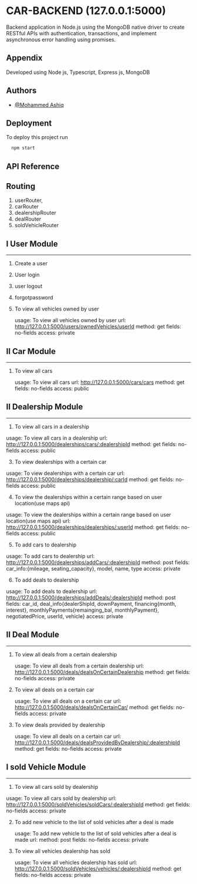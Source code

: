 # CAR-BACKEND (127.0.0.1:5000)

Backend application in Node.js using the MongoDB native driver to create RESTful APIs with authentication, transactions, and implement asynchronous error handling using promises.

## Appendix

Developed using Node js, Typescript, Express js, MongoDB



## Authors

- [@Mohammed Ashiq](https://github.com/mohammedashiqs)


## Deployment

To deploy this project run

```bash
  npm start
```
## API Reference

## Routing
1. userRouter,
2. carRouter
3. dealershipRouter
4. dealRouter
5. soldVehicleRouter

## I User Module
-------------------

 1. Create a user
 2. User login
 3. user logout
 4. forgotpassword

5. To view all vehicles owned by user
   
   usage: To view all vehicles owned by user
   url: http://127.0.0.1:5000/users/ownedVehicles/userId
   method: get
   fields: no-fields
   access: private

## II Car Module
-------------------

1. To view all cars

   usage: To view all cars
   url: http://127.0.0.1:5000/cars/cars
   method: get
   fields: no-fields
   access: public









## II Dealership Module
-------------------



 1. To view all cars in a dealership
   
   usage: To view all cars in a dealership
   url: http://127.0.0.1:5000/dealerships/cars/:dealershipId
   method: get
   fields: no-fields
   access: public


 3. To view dealerships with a certain car

   usage: To view dealerships with a certain car
   url: http://127.0.0.1:5000/dealerships/dealership/:carId
   method: get
   fields: no-fields
   access: public


 4. To view the dealerships within a certain range based on user location(use maps api)

   usage: To view the dealerships within a certain range based on user location(use maps api)
   url: http://127.0.0.1:5000/dealerships/dealerships/:userId
   method: get
   fields: no-fields
   access: public

 5. To add cars to dealership

   usage: To add cars to dealership
   url: http://127.0.0.1:5000/dealerships/addCars/:dealershipId
   method: post
   fields: car_info:{mileage, seating_capacity}, model, name, type
   access: private

 6. To add deals to dealership

   usage: To add deals to dealership
   url: http://127.0.0.1:5000/dealerships/addDeals/:dealershipId
   method: post
   fields: car_id, deal_info{dealerShipId, downPayment, financing{month, interest}, monthlyPayments{remainging_bal, monthlyPayment}, negotiatedPrice, userId, vehicle}
   access: private
 


## II Deal Module
-------------------

1. To view all deals from a certain dealership

   usage: To view all deals from a certain dealership
   url: http://127.0.0.1:5000/deals/dealsOnCertainDealership
   method: get
   fields: no-fields
   access: private


2. To view all deals on a certain car

   usage: To view all deals on a certain car
   url: http://127.0.0.1:5000/deals/dealsOnCertainCar/
   method: get
   fields: no-fields
   access: private


3. To view deals provided by dealership

   usage: To view all deals on a certain car
   url: http://127.0.0.1:5000/deals/dealsProvidedByDealership/:dealershipId
   method: get
   fields: no-fields
   access: private
   
## I sold Vehicle Module
------------------------


 1. To view all cars sold by dealership       

   usage: To view all cars sold by dealership
   url: http://127.0.0.1:5000/soldVehicles/soldCars/:dealershipId
   method: get
   fields: no-fields
   access: private

 

2. To add new vehicle to the list of sold vehicles after a deal is made


   usage: To add new vehicle to the list of sold vehicles after a deal is made
   url: 
   method: post
   fields: no-fields
   access: private

3. To view all vehicles dealership has sold

   usage: To view all vehicles dealership has sold
   url: http://127.0.0.1:5000/soldVehicles/vehicles/:dealershipId
   method: get
   fields: no-fields
   access: private
